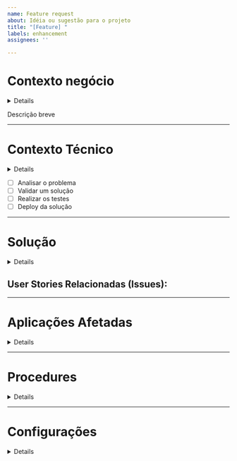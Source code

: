 ```yaml
---
name: Feature request
about: Idéia ou sugestão para o projeto
title: "[Feature] "
labels: enhancement
assignees: ''

---
```


# **Contexto negócio**
<details>
Contexto de negócio da funcionalidade. Deverá vir preenchido pelo solicitante da Tarefa
</details>

Descrição breve

----


# **Contexto Técnico**
<details>
Descrição mais 'leiga' sobre a solução desenvolvida. Não entra em detalhes técnicos, apenas em detalhes gerais. Uma descrição do que a solução faz.
</details>

- [ ] Analisar o problema
- [ ] Validar um solução
- [ ] Realizar os testes
- [ ] Deploy da solução
----

# **Solução**
<details>
Uma descrição sucinta do que foi a solução criada abordando termos mais técnicos e nomenclatura das entidades, serviços, etc.
</details>

## User Stories Relacionadas (Issues):

----

# **Aplicações Afetadas**
<details>
Relação das aplicações que houveram modificação do código (No caso deve ser destacado exatamente as aplicações, pois é esta informação que será utilizada pelo responsável do Deploy)
</details>



----

# **Procedures**
<details>
Link das procedures comitadas
</details>



----
# **Configurações**
<details>
Caso exista novas configurações criadas no `Web.Config` / `App.Config`
</details>
